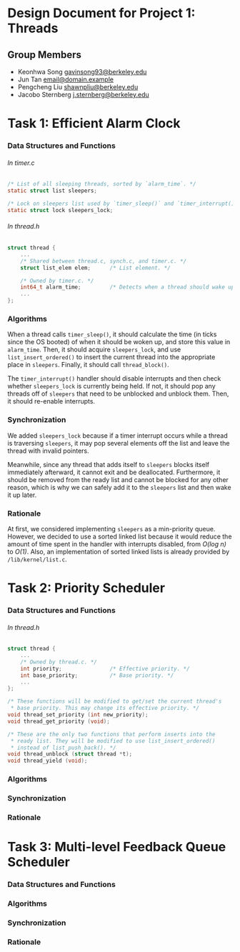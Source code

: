 Design Document for Project 1: Threads
======================================

## Group Members

* Keonhwa Song <gavinsong93@berkeley.edu>
* Jun Tan <email@domain.example>
* Pengcheng Liu <shawnpliu@berkeley.edu>
* Jacobo Sternberg <j.sternberg@berkeley.edu>

# Task 1: Efficient Alarm Clock

### Data Structures and Functions

###### In timer.c

```C
/* List of all sleeping threads, sorted by `alarm_time`. */
static struct list sleepers;

/* Lock on sleepers list used by `timer_sleep()` and `timer_interrupt()`. */
static struct lock sleepers_lock;
```

###### In thread.h

```C
struct thread {
	...
	/* Shared between thread.c, synch.c, and timer.c. */
    struct list_elem elem;		/* List element. */

	/* Owned by timer.c. */
	int64_t alarm_time;			/* Detects when a thread should wake up. */
	...
};
```

### Algorithms

When a thread calls `timer_sleep()`, it should calculate the time (in ticks since the OS booted) of when it should be woken up, and store this value in `alarm_time`. Then, it should acquire `sleepers_lock`, and use `list_insert_ordered()` to insert the current thread into the appropriate place in `sleepers`. Finally, it should call `thread_block()`.

The `timer_interrupt()` handler should disable interrupts and then check whether `sleepers_lock` is currently being held. If not, it should pop any threads off of `sleepers` that need to be unblocked and unblock them. Then, it should re-enable interrupts.

### Synchronization

We added `sleepers_lock` because if a timer interrupt occurs while a thread is traversing `sleepers`, it may pop several elements off the list and leave the thread with invalid pointers.

Meanwhile, since any thread that adds itself to `sleepers` blocks itself immediately afterward, it cannot exit and be deallocated. Furthermore, it should be removed from the ready list and cannot be blocked for any other reason, which is why we can safely add it to the `sleepers` list and then wake it up later.

### Rationale

At first, we considered implementing `sleepers` as a min-priority queue. However, we decided to use a sorted linked list because it would reduce the amount of time spent in the handler with interrupts disabled, from *O(log n)* to *O(1)*. Also, an implementation of sorted linked lists is already provided by `/lib/kernel/list.c`.


# Task 2: Priority Scheduler

### Data Structures and Functions

###### In thread.h

```C
struct thread {
	...
	/* Owned by thread.c. */
	int priority;				/* Effective priority. */
	int base_priority;			/* Base priority. */
	...
};

/* These functions will be modified to get/set the current thread's
 * base priority. This may change its effective priority. */
void thread_set_priority (int new_priority);
void thread_get_priority (void);

/* These are the only two functions that perform inserts into the
 * ready list. They will be modified to use list_insert_ordered()
 * instead of list_push_back(). */
void thread_unblock (struct thread *t);
void thread_yield (void);
```

### Algorithms
### Synchronization
### Rationale

# Task 3: Multi-level Feedback Queue Scheduler

### Data Structures and Functions
### Algorithms
### Synchronization
### Rationale